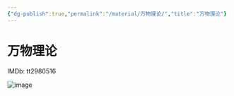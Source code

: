 ```yaml
---
{"dg-publish":true,"permalink":"/material/万物理论/","title":"万物理论"}
---
```



# 万物理论

IMDb: tt2980516

![image](https://img1.doubanio.com/view/photo/s_ratio_poster/public/p2210832820.webp)
